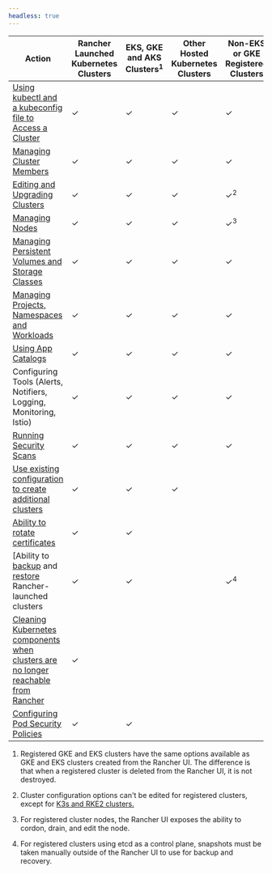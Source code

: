 ```yaml
---
headless: true
---
```



| Action | Rancher Launched Kubernetes Clusters |  EKS, GKE and AKS Clusters<sup>1</sup> | Other Hosted Kubernetes Clusters | Non-EKS or GKE Registered Clusters |
| --- | --- | ---| ---|----|
| [Using kubectl and a kubeconfig file to Access a Cluster]({{<baseurl>}}/rancher/v2.6/en/cluster-admin/cluster-access/kubectl/) | ✓ | ✓ | ✓ | ✓ |
| [Managing Cluster Members]({{<baseurl>}}/rancher/v2.6/en/cluster-admin/cluster-access/cluster-members/) | ✓ | ✓ | ✓ | ✓ |
| [Editing and Upgrading Clusters]({{<baseurl>}}/rancher/v2.6/en/cluster-admin/editing-clusters/) | ✓ | ✓ | ✓ | ✓<sup>2</sup> |
| [Managing Nodes]({{<baseurl>}}/rancher/v2.6/en/cluster-admin/nodes) | ✓ | ✓ | ✓ | ✓<sup>3</sup> |
| [Managing Persistent Volumes and Storage Classes]({{<baseurl>}}/rancher/v2.6/en/cluster-admin/volumes-and-storage/) | ✓ | ✓ | ✓ | ✓ |
| [Managing Projects, Namespaces and Workloads]({{<baseurl>}}/rancher/v2.6/en/cluster-admin/projects-and-namespaces/) | ✓ | ✓ | ✓ | ✓ |
| [Using App Catalogs]({{<baseurl>}}/rancher/v2.6/en/helm-charts/) | ✓ | ✓ | ✓ | ✓ |
| Configuring Tools (Alerts, Notifiers, Logging, Monitoring, Istio) | ✓ | ✓ | ✓ | ✓ |
| [Running Security Scans]({{<baseurl>}}/rancher/v2.6/en/security/security-scan/) | ✓ | ✓ | ✓ | ✓ |
| [Use existing configuration to create additional clusters]({{<baseurl>}}/rancher/v2.6/en/cluster-admin/cloning-clusters/)| ✓ | ✓ | ✓ | |
| [Ability to rotate certificates]({{<baseurl>}}/rancher/v2.6/en/cluster-admin/certificate-rotation/) | ✓ | ✓  |  | |
| [Ability to [backup]({{<baseurl>}}/rancher/v2.6/en/cluster-admin/backing-up-etcd/) and [restore]({{<baseurl>}}/rancher/v2.6/en/cluster-admin/restoring-etcd/) Rancher-launched clusters | ✓ | ✓ |  | ✓<sup>4</sup> |
| [Cleaning Kubernetes components when clusters are no longer reachable from Rancher]({{<baseurl>}}/rancher/v2.6/en/cluster-admin/cleaning-cluster-nodes/) | ✓ | | | |
| [Configuring Pod Security Policies]({{<baseurl>}}/rancher/v2.6/en/cluster-admin/pod-security-policy/) | ✓ | ✓ |  ||

1. Registered GKE and EKS clusters have the same options available as GKE and EKS clusters created from the Rancher UI. The  difference is that when a registered cluster is deleted from the Rancher UI, it is not destroyed.

2. Cluster configuration options can't be edited for registered clusters, except for [K3s and RKE2 clusters.]({{<baseurl>}}/rancher/v2.6/en/cluster-provisioning/registered-clusters/)

3. For registered cluster nodes, the Rancher UI exposes the ability to cordon, drain, and edit the node.

4. For registered clusters using etcd as a control plane, snapshots must be taken manually outside of the Rancher UI to use for backup and recovery.
